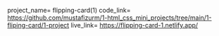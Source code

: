 project_name= flipping-card(1)
code_link= https://github.com/mustafizurm/1-html_css_mini_projects/tree/main/1-fliping-card/1-project
live_link= https://flipping-card-1.netlify.app/
